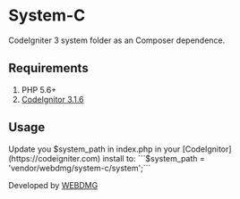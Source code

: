 # System-C

CodeIgniter 3 system folder as an Composer dependence.

## Requirements

1. PHP 5.6+
2. [CodeIgnitor 3.1.6](https://github.com/bcit-ci/CodeIgniter/archive/3.1.6.zip)

## Usage
Update you $system_path in index.php in your [CodeIgnitor](https://codeigniter.com) install to:
```$system_path = 'vendor/webdmg/system-c/system';```

Developed by [WEBDMG](http://www.webdmg.com)
